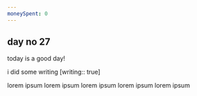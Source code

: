 ```yaml
---
moneySpent: 0
---
```

## day no 27
today is a good day!
 

i did some writing [writing:: true]

lorem ipsum lorem ipsum lorem ipsum lorem ipsum lorem ipsum
